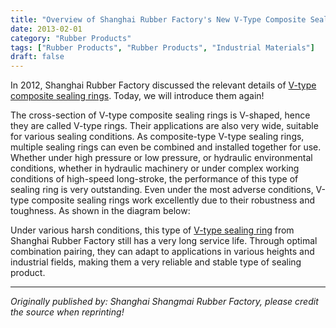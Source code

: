 ```yaml
---
title: "Overview of Shanghai Rubber Factory's New V-Type Composite Sealing Rings"
date: 2013-02-01
category: "Rubber Products"
tags: ["Rubber Products", "Rubber Products", "Industrial Materials"]
draft: false
---
```


In 2012, Shanghai Rubber Factory discussed the relevant details of [V-type composite sealing rings](http://www.smpolymer.com/xiangjiaozhipin/130/). Today, we will introduce them again!

The cross-section of V-type composite sealing rings is V-shaped, hence they are called V-type rings. Their applications are also very wide, suitable for various sealing conditions. As composite-type V-type sealing rings, multiple sealing rings can even be combined and installed together for use. Whether under high pressure or low pressure, or hydraulic environmental conditions, whether in hydraulic machinery or under complex working conditions of high-speed long-stroke, the performance of this type of sealing ring is very outstanding. Even under the most adverse conditions, V-type composite sealing rings work excellently due to their robustness and toughness. As shown in the diagram below:

Under various harsh conditions, this type of [V-type sealing ring](http://www.smpolymer.com/) from Shanghai Rubber Factory still has a very long service life. Through optimal combination pairing, they can adapt to applications in various heights and industrial fields, making them a very reliable and stable type of sealing product.

---

*Originally published by: Shanghai Shangmai Rubber Factory, please credit the source when reprinting!*